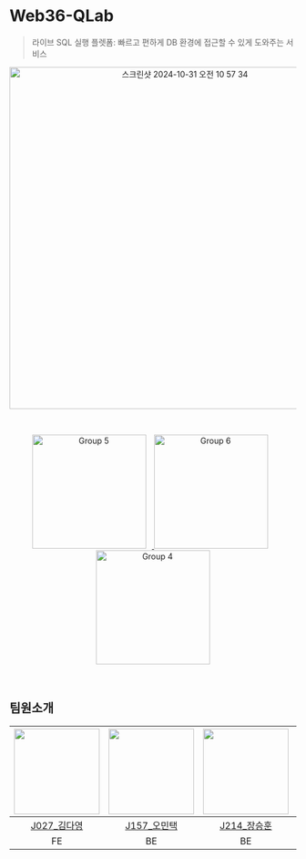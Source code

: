 # Web36-QLab
> 라이브 SQL 실행 플렛폼: 빠르고 편하게 DB 환경에 접근할 수 있게 도와주는 서비스
  
<p align="center">
  <img width="600" alt="스크린샷 2024-10-31 오전 10 57 34" src="https://github.com/user-attachments/assets/af625acc-f7bc-40af-b7d1-329d19e1051f">
</p>

<br>

<p align="center">
  <a href="https://www.figma.com/design/HrkHyatNVUWIYhraMrAe7K/Q-Lab-Figma?node-id=0-1&node-type=canvas&t=cqtexfcbQGGHaNiE-0">
    <img src="https://github.com/user-attachments/assets/9513a6ed-d7c2-4473-a3de-e962cda661a0" alt="Group 5" width="200" style="margin-right: 10px;"/>
  </a>
  <a href="https://spiffy-centipede-875.notion.site/Q-Lab-13062570e7c4800289aedbd54ddd23b1?pvs=4">
    <img src="https://github.com/user-attachments/assets/47cae543-4cca-4298-9231-57f1119108ea" alt="Group 6" width="200" style="margin-right: 10px;"/>
  </a>
  <a href="https://docs.google.com/spreadsheets/d/1nS4Tt7UpcixYkp1yjo8RCPS8zYcq20dWPrLYSbetenk/edit?usp=sharing">
    <img src="https://github.com/user-attachments/assets/7473ba79-e838-450b-aadc-b9bcfbdc87c0" alt="Group 4" width="200"/>
  </a>
</p>

<br>

## 팀원소개

<div align="center">

| <img src="https://github.com/user-attachments/assets/2815ad64-0343-4df5-9243-0d22a4c7ba42" width="150"> | <img src="https://github.com/user-attachments/assets/590dcbba-a227-4285-8e30-5480d035e21a" width="150"> | <img src="https://github.com/user-attachments/assets/ca4a946f-0f6f-4a1b-bae9-876bf1827805" width="150"> | <img src="https://github.com/user-attachments/assets/e1c4ba6d-e3f0-4715-aa46-9431f020e800" width="150"> |
| :---: | :---: | :---: | :---: |
| [J027\_김다영](https://www.notion.so/J027_-f94bbd9fb8ce41119334d5b7229690b2?pvs=21) | [J157\_오민택](https://www.notion.so/J157_-5e9746aa49cd4095967ff44a73cebf48?pvs=21) | [J214\_장승훈](https://www.notion.so/J214_-955d4d79a2c84f17a51a38907bdf4b99?pvs=21) | [J136\_성유진](https://www.notion.so/J136_-5fa4cdd0695046bbb972d4c0d10d65c6?pvs=21) |
| FE | BE | BE | BE |


</div>

<br>

